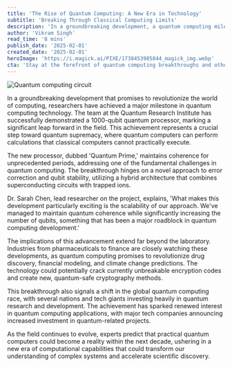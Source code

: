 ```yaml
---
title: 'The Rise of Quantum Computing: A New Era in Technology'
subtitle: 'Breaking Through Classical Computing Limits'
description: 'In a groundbreaking development, a quantum computing milestone has been achieved with a 1000-qubit processor, potentially revolutionizing industries from pharmaceuticals to finance. Learn how this breakthrough might redefine computational capabilities.'
author: 'Vikram Singh'
read_time: '8 mins'
publish_date: '2025-02-01'
created_date: '2025-02-01'
heroImage: 'https://i.magick.ai/PIXE/1738453985844_magick_img.webp'
cta: 'Stay at the forefront of quantum computing breakthroughs and other cutting-edge tech developments. Follow us on LinkedIn for daily updates on the future of technology.'
---
```


![Quantum computing circuit](https://i.magick.ai/PIXE/1738453985848_magick_img.webp)

In a groundbreaking development that promises to revolutionize the world of computing, researchers have achieved a major milestone in quantum computing technology. The team at the Quantum Research Institute has successfully demonstrated a 1000-qubit quantum processor, marking a significant leap forward in the field. This achievement represents a crucial step toward quantum supremacy, where quantum computers can perform calculations that classical computers cannot practically execute.

The new processor, dubbed 'Quantum Prime,' maintains coherence for unprecedented periods, addressing one of the fundamental challenges in quantum computing. The breakthrough hinges on a novel approach to error correction and qubit stability, utilizing a hybrid architecture that combines superconducting circuits with trapped ions.

Dr. Sarah Chen, lead researcher on the project, explains, 'What makes this development particularly exciting is the scalability of our approach. We've managed to maintain quantum coherence while significantly increasing the number of qubits, something that has been a major roadblock in quantum computing development.'

The implications of this advancement extend far beyond the laboratory. Industries from pharmaceuticals to finance are closely watching these developments, as quantum computing promises to revolutionize drug discovery, financial modeling, and climate change predictions. The technology could potentially crack currently unbreakable encryption codes and create new, quantum-safe cryptography methods.

This breakthrough also signals a shift in the global quantum computing race, with several nations and tech giants investing heavily in quantum research and development. The achievement has sparked renewed interest in quantum computing applications, with major tech companies announcing increased investment in quantum-related projects.

As the field continues to evolve, experts predict that practical quantum computers could become a reality within the next decade, ushering in a new era of computational capabilities that could transform our understanding of complex systems and accelerate scientific discovery.